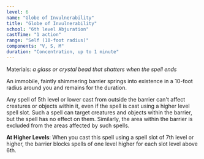 ```yaml
---
level: 6
name: "Globe of Invulnerability"
title: "Globe of Invulnerability"
school: "6th level Abjuration"
castTime: "1 action"
range: "Self (10-foot radius)"
components: "V, S, M"
duration: "Concentration, up to 1 minute"
---
```


Materials: *a glass or crystal bead that shatters when the spell ends*

An immobile, faintly shimmering barrier springs into existence in a 10-foot radius around you and remains for the duration.

Any spell of 5th level or lower cast from outside the barrier can't affect creatures or objects within it, even if the spell is cast using a higher level spell slot. Such a spell can target creatures and objects within the barrier, but the spell has no effect on them. Similarly, the area within the barrier is excluded from the areas affected by such spells.

**At Higher Levels**: When you cast this spell using a spell slot of 7th level or higher, the barrier blocks spells of one level higher for each slot level above 6th.
